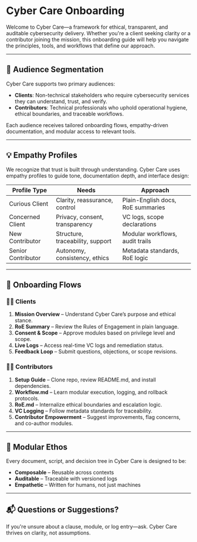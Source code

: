 # Cyber Care Onboarding

Welcome to Cyber Care—a framework for ethical, transparent, and auditable cybersecurity delivery. Whether you're a client seeking clarity or a contributor joining the mission, this onboarding guide will help you navigate the principles, tools, and workflows that define our approach.

---

## 🧭 Audience Segmentation

Cyber Care supports two primary audiences:

- **Clients**: Non-technical stakeholders who require cybersecurity services they can understand, trust, and verify.
- **Contributors**: Technical professionals who uphold operational hygiene, ethical boundaries, and traceable workflows.

Each audience receives tailored onboarding flows, empathy-driven documentation, and modular access to relevant tools.

---

## 💡 Empathy Profiles

We recognize that trust is built through understanding. Cyber Care uses empathy profiles to guide tone, documentation depth, and interface design:

| Profile Type     | Needs                            | Approach                          |
|------------------|----------------------------------|-----------------------------------|
| Curious Client   | Clarity, reassurance, control    | Plain-English docs, RoE summaries |
| Concerned Client | Privacy, consent, transparency   | VC logs, scope declarations       |
| New Contributor  | Structure, traceability, support | Modular workflows, audit trails   |
| Senior Contributor | Autonomy, consistency, ethics  | Metadata standards, RoE logic     |

---

## 🔄 Onboarding Flows

### 🧑‍💼 Clients

1. **Mission Overview** – Understand Cyber Care’s purpose and ethical stance.
2. **RoE Summary** – Review the Rules of Engagement in plain language.
3. **Consent & Scope** – Approve modules based on privilege level and scope.
4. **Live Logs** – Access real-time VC logs and remediation status.
5. **Feedback Loop** – Submit questions, objections, or scope revisions.

### 🧑‍💻 Contributors

1. **Setup Guide** – Clone repo, review README.md, and install dependencies.
2. **Workflow.md** – Learn modular execution, logging, and rollback protocols.
3. **RoE.md** – Internalize ethical boundaries and escalation logic.
4. **VC Logging** – Follow metadata standards for traceability.
5. **Contributor Empowerment** – Suggest improvements, flag concerns, and co-author modules.

---

## 🧩 Modular Ethos

Every document, script, and decision tree in Cyber Care is designed to be:

- **Composable** – Reusable across contexts
- **Auditable** – Traceable with versioned logs
- **Empathetic** – Written for humans, not just machines

---

## 📬 Questions or Suggestions?

If you're unsure about a clause, module, or log entry—ask. Cyber Care thrives on clarity, not assumptions.

